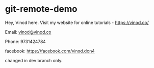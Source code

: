 # git-remote-demo
Hey, Vinod here. Visit my website for online tutorials - https://vinod.co/


Email: vinod@vinod.co

Phone: 9731424784


facebook: https://facebook.com/vinod.don4

changed in dev branch only.
